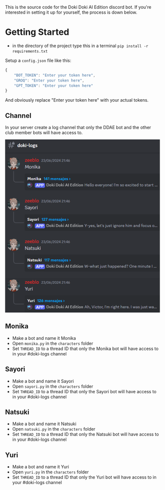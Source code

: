 This is the source code for the Doki Doki AI Edition discord bot.
If you're interested in setting it up for yourself, the process is down below.


# Getting Started

- in the directory of the project type this in a terminal `pip install -r requirements.txt`

Setup a `config.json` file like this:

```js
{
    "BOT_TOKEN": "Enter your token here",
    "GROQ": "Enter your token here",
    "GPT_TOKEN": "Enter your token here"
}
```
And obviously replace "Enter your token here" with your actual tokens.

## Channel 

In your server create a log channel that only the DDAE bot and the other club member bots will have access to.

<img src="github_assets\logs.png" alt="discord log channel">


## Monika

- Make a bot and name it Monika
- Open `monika.py` in the `characters` folder
- Set `THREAD_ID` to a thread ID that only the Monika bot will have access to in your #doki-logs channel

## Sayori

- Make a bot and name it Sayori
- Open `sayori.py` in the `characters` folder
- Set `THREAD_ID` to a thread ID that only the Sayori bot will have access to in your #doki-logs channel

## Natsuki

- Make a bot and name it Natsuki
- Open `natsuki.py` in the `characters` folder
- Set `THREAD_ID` to a thread ID that only the Natsuki bot will have access to in your #doki-logs channel

## Yuri

- Make a bot and name it Yuri
- Open `yuri.py` in the `characters` folder
- Set `THREAD_ID` to a thread ID that only the Yuri bot will have access to in your #doki-logs channel



